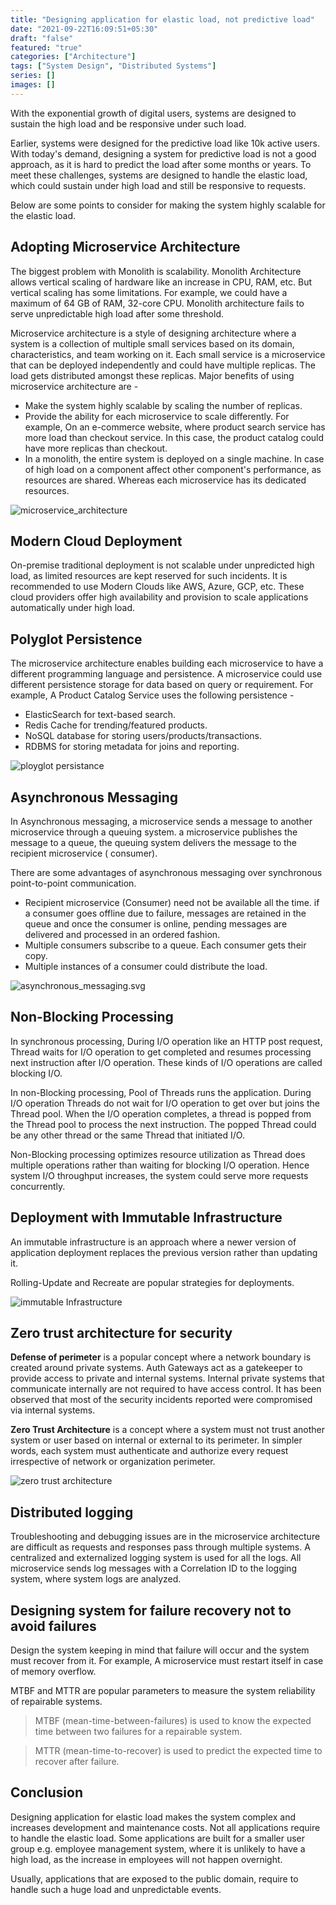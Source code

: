 ```yaml
---
title: "Designing application for elastic load, not predictive load"
date: "2021-09-22T16:09:51+05:30"
draft: "false"
featured: "true"
categories: ["Architecture"]
tags: ["System Design", "Distributed Systems"]
series: []
images: []
---
```


<!--more-->
With the exponential growth of digital users, systems are designed to sustain the high load and be responsive under such
load.

Earlier, systems were designed for the predictive load like 10k active users. With today's demand, designing a
system for predictive load is not a good approach, as it is hard to predict the load after some months or years. To meet
these challenges, systems are designed to handle the elastic load, which could sustain under high load and still be
responsive to requests.


Below are some points to consider for making the system highly scalable for the elastic load.

## Adopting Microservice Architecture

The biggest problem with Monolith is scalability. Monolith Architecture allows vertical scaling of hardware like an
increase in CPU, RAM, etc. But vertical scaling has some limitations. For example, we could have a maximum of 64 GB of
RAM, 32-core CPU. Monolith architecture fails to serve unpredictable high load after some threshold.

Microservice architecture is a style of designing architecture where a system is a collection of multiple small services
based on its domain, characteristics, and team working on it. Each small service is a microservice that can be deployed
independently and could have multiple replicas. The load gets distributed amongst these replicas. Major benefits of
using microservice architecture are -

- Make the system highly scalable by scaling the number of replicas.
- Provide the ability for each microservice to scale differently. For example, On an e-commerce website, where product
  search service has more load than checkout service. In this case, the product catalog could have more replicas than
  checkout.
- In a monolith, the entire system is deployed on a single machine. In case of high load on a component affect other
  component's performance, as resources are shared. Whereas each microservice has its dedicated resources.

![microservice_architecture](./images/microservice_architecture.png)

## Modern Cloud Deployment

On-premise traditional deployment is not scalable under unpredicted high load, as limited resources are kept reserved
for such incidents. It is recommended to use Modern Clouds like AWS, Azure, GCP, etc. These cloud providers offer high
availability and provision to scale applications automatically under high load.

## Polyglot Persistence

The microservice architecture enables building each microservice to have a different programming language and
persistence. A microservice could use different persistence storage for data based on query or requirement. For example,
A Product Catalog Service uses the following persistence -

- ElasticSearch for text-based search.
- Redis Cache for trending/featured products.
- NoSQL database for storing users/products/transactions.
- RDBMS for storing metadata for joins and reporting.

![ployglot persistance](./images/polyglot_persistance.png)

## Asynchronous Messaging

In Asynchronous messaging, a microservice sends a message to another microservice through a queuing system. a
microservice publishes the message to a queue, the queuing system delivers the message to the recipient microservice (
consumer).

There are some advantages of asynchronous messaging over synchronous point-to-point communication.

- Recipient microservice (Consumer) need not be available all the time. if a consumer goes offline due to failure,
  messages are retained in the queue and once the consumer is online, pending messages are delivered and processed in an
  ordered fashion.
- Multiple consumers subscribe to a queue. Each consumer gets their copy.
- Multiple instances of a consumer could distribute the load.

![asynchronous_messaging.svg](./images/asynchronous_messaging.png)

## Non-Blocking Processing

In synchronous processing, During I/O operation like an HTTP post request, Thread waits for I/O operation to get
completed and resumes processing next instruction after I/O operation. These kinds of I/O operations are called blocking
I/O.

In non-Blocking processing, Pool of Threads runs the application. During I/O operation Threads do not wait for I/O
operation to get over but joins the Thread pool. When the I/O operation completes, a thread is popped from the Thread
pool to process the next instruction. The popped Thread could be any other thread or the same Thread that initiated I/O.

Non-Blocking processing optimizes resource utilization as Thread does multiple operations rather than waiting for
blocking I/O operation. Hence system I/O throughput increases, the system could serve more requests concurrently.

## Deployment with Immutable Infrastructure

An immutable infrastructure is an approach where a newer version of application deployment replaces the previous version
rather than updating it.

Rolling-Update and Recreate are popular strategies for deployments.

![immutable Infrastructure](./images/Immutable_Infrastructure.png)

## Zero trust architecture for security

**Defense of perimeter** is a popular concept where a network boundary is created around private systems. Auth Gateways
act as a gatekeeper to provide access to private and internal systems. Internal private systems that communicate
internally are not required to have access control. It has been observed that most of the security incidents reported
were compromised via internal systems.

**Zero Trust Architecture** is a concept where a system must not trust another system or user based on internal or
external to its perimeter. In simpler words, each system must authenticate and authorize every request irrespective of
network or organization perimeter.

![zero trust architecture](./images/zero_trust_network.png)

## Distributed logging

Troubleshooting and debugging issues are in the microservice architecture are difficult as requests and responses pass
through multiple systems. A centralized and externalized logging system is used for all the logs. All microservice sends
log messages with a Correlation ID to the logging system, where system logs are analyzed.

## Designing system for failure recovery not to avoid failures

Design the system keeping in mind that failure will occur and the system must recover from it. For example, A
microservice must restart itself in case of memory overflow.

MTBF and MTTR are popular parameters to measure the system reliability of repairable systems.

> MTBF (mean-time-between-failures) is used to know the expected time between two failures for a repairable system.

> MTTR (mean-time-to-recover) is used to predict the expected time to recover after failure.

## Conclusion

Designing application for elastic load makes the system complex and increases development and maintenance costs. Not all
applications require to handle the elastic load. Some applications are built for a smaller user group e.g. employee
management system, where it is unlikely to have a high load, as the increase in employees will not happen overnight.

Usually, applications that are exposed to the public domain, require to handle such a huge load and unpredictable
events.